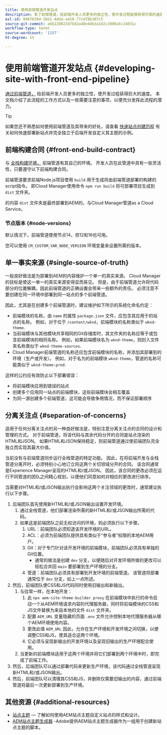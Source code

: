 ```yaml
---
title: 使用前端管道开发站点
description: 有了前端管道，给前端开发人员更多的独立性，使开发过程能够获得可观的速度。 本文档描述了应给予的前端构建过程的一些特定注意事项。
exl-id: 996fb39d-1bb1-4dda-a418-77cdf8b307c5
source-git-commit: a6b228023d7bd2a40e4db3a1d2c3900a5c24031c
workflow-type: tm+mt
source-wordcount: '1157'
ht-degree: 1%

---
```



# 使用前端管道开发站点 {#developing-site-with-front-end-pipeline}

[通过前端管道，](/help/implementing/cloud-manager/configuring-pipelines/introduction-ci-cd-pipelines.md#front-end) 给前端开发人员更多的独立性，使开发过程获得巨大的速度。 本文档介绍了此流程的工作方式以及一些需要注意的事项，以便充分发挥此流程的潜力。

>[!TIP]
>
>如果您还不熟悉如何使用前端管道及其带来的好处，请查看 [快速站点创建历程](/help/journey-sites/quick-site/overview.md) 有关如何快速部署新站点并完全独立于后端开发自定义其主题的示例。

## 前端构建合同 {#front-end-build-contract}

与 [全栈构建环境，](/help/implementing/cloud-manager/getting-access-to-aem-in-cloud/build-environment-details.md) 前端管道有其自己的环境。 开发人员在此管道中具有一些灵活性，只要遵守以下前端构建合同。

前端管道要求前端Node.js项目使用 `build` 用于生成将由前端管道部署的构建的script指令。 即Cloud Manager使用命令 `npm run build` 将可部署项目生成到 `dist` 文件夹。

的内容 `dist` 文件夹是最终部署到AEM的，与Cloud Manager管道as a Cloud Service。

### 节点版本 {#node-versions}

默认情况下，前端管道使用节点14，但12和16也可用。

您可以使用 `CM_CUSTOM_VAR_NODE_VERSION` 环境变量来设置所需的版本。

## 单一事实来源 {#single-source-of-truth}

一般良好做法是为部署到AEM的内容维护一个单一的真实来源。 Cloud Manager的目标是使这一单一的真实来源变得显而易见。 但是，由于前端管道允许将代码部分的位置解耦，因此前端管道的正确设置会带来一些额外的责任。 必须注意不要创建在同一环境中部署到同一站点的多个前端管道。

因此，尤其是在创建多个前端管道时，建议维护如下所示的系统化命名约定：

* 前端模块的名称，由 `name` 的属性 `package.json` 文件，应包含其应用于的站点的名称。 例如，对于位于 `/content/wknd`，前端模块的名称类似于 `wknd-theme`.
* 当前端模块与其他模块共享相同的Git存储库时，其文件夹的名称应等于或包含前端模块的相同名称。 例如，如果前端模块名为 `wknd-theme`，则封入文件夹名称类似于 `wknd-theme-sources`.
* Cloud Manager前端管道的名称还应包含前端模块的名称，并添加其部署到的环境（生产或开发）。 例如，对于名为的前端模块 `wknd-theme`，管道的名称可能类似于 `wknd-theme-prod`.

这样的公约应有效防止以下部署错误：

* 将前端模块应用到错误的站点
* 创建多个应用同一站点的前端模块，这些前端模块会相互覆盖
* 为同一源创建多个前端管道，这可能会导致争用情况，而不保证部署顺序

## 分离关注点 {#separation-of-concerns}

适用于任何分离关注点的另一种良好做法是，特别注意分离关注点的合同的设计和管理的方式。 对于前端管道，将该代码与其余代码分开的合同是站点渲染的HTML和JSON。 如果HTML和JSON保持稳定，则前端管道通过使前端团队完全独立而实现其最大价值。

当前没有与前端管道同步运行全栈管道的特定功能。 因此，在将前端开发与全栈管道分离开时，必须特别小心地订立将这两个关切领域分开的合同。 该合同通常是Experience Manager呈现的HTML和/或JSON。 因此，该合同的更改必须在运行不同管道的团队之间精心规划，以便他们同意如何对相应的更改进行排序。

当需要对HTML和/或JSON输出执行会影响这两个关注领域的更改时，通常建议执行以下步骤。

1. 后端团队首先使用新HTML和/或JSON输出设置开发环境。
   1. 通过全栈管道，他们部署渲染所需的新HTML和/或JSON输出所需的代码。
   1. 如果这是前端团队之前无权访问的环境，则必须执行以下步骤。
      1. URL：前端团队必须知道该开发环境的URL。
      1. ACL：必须为前端团队提供具有类似于“参与者”权限的本地AEM用户。
      1. Git：对于专门针对该开发环境的前端模块，前端团队必须具有单独的Git位置。
         * 通常的做法是创建 `dev` 分支，以便随后对开发环境所做的更改可以轻松合并回 `main` 要部署到生产环境的分支。
      1. 管道：前端团队必须具有部署到开发环境的前端管道。 该管道将部署通常位于 `dev` 分支，如上一点所述。
1. 然后，前端团队使CSS和JS代码同时使用旧输出和新输出。
   1. 与往常一样，在本地开发：
      1. 此 `npx aem-site-theme-builder proxy` 在前端模块中执行的命令启动一个从AEM环境请求内容的代理服务器，同时将前端模块的CSS和JS文件替换为来自本地的文件 `dist` 文件夹。
      1. 配置 `AEM_URL` 变量隐藏的页面 `.env` 文件允许控制本地代理服务器从哪个AEM环境使用内容。
      1. 更改此值 `AEM_URL` 因此，允许在生产环境和开发环境之间切换，以便调整CSS和JS，使其适合这两个环境。
      1. 它必须与呈现新输出的开发环境以及呈现旧输出的生产环境配合使用。
   1. 当更新的前端模块适用于这两个环境并将它们部署到两个环境中时，即完成了前端工作。
1. 然后，后端团队可以通过部署代码来更新生产环境，该代码通过全栈管道呈现新HTML和/或JSON输出。
1. 然后，前端团队可以清理其CSS和JS，并删除仅需要旧输出的内容，通过前端管道将最后一次更新部署到生产环境。

## 其他资源 {#additional-resources}

* [站点主题](/help/sites-cloud/administering/site-creation/site-themes.md)  — 了解如何使用AEM站点主题自定义站点的样式和设计。
* [AEM站点主题生成器](https://github.com/adobe/aem-site-theme-builder) -Adobe提供AEM站点主题生成器作为一组用于创建新站点主题的脚本。

